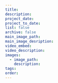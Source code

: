 ```yaml
---
title:
description:
project_date:
project_to_date:
list: false
archive: false
main_image_path:
main_image_desription:
video_embed:
video_description:
images:
  - image_path:
    description:
tags:
order:
---
```

